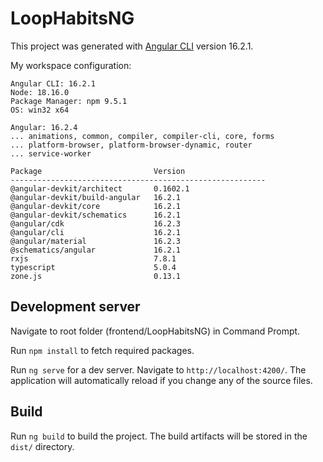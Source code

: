 # LoopHabitsNG

This project was generated with [Angular CLI](https://github.com/angular/angular-cli) version 16.2.1.

My workspace configuration:
```
Angular CLI: 16.2.1
Node: 18.16.0
Package Manager: npm 9.5.1
OS: win32 x64

Angular: 16.2.4
... animations, common, compiler, compiler-cli, core, forms
... platform-browser, platform-browser-dynamic, router
... service-worker

Package                         Version
---------------------------------------------------------
@angular-devkit/architect       0.1602.1
@angular-devkit/build-angular   16.2.1
@angular-devkit/core            16.2.1
@angular-devkit/schematics      16.2.1
@angular/cdk                    16.2.3
@angular/cli                    16.2.1
@angular/material               16.2.3
@schematics/angular             16.2.1
rxjs                            7.8.1
typescript                      5.0.4
zone.js                         0.13.1
```

## Development server

Navigate to root folder (frontend/LoopHabitsNG) in Command Prompt.

Run `npm install` to fetch required packages.

Run `ng serve` for a dev server. Navigate to `http://localhost:4200/`. The application will automatically reload if you change any of the source files.

## Build

Run `ng build` to build the project. The build artifacts will be stored in the `dist/` directory.
